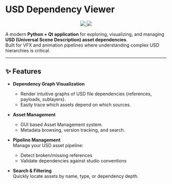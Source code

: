 # USD Dependency Viewer

<p align="center">
  <a href="https://skillicons.dev">
    <img src="https://img.shields.io/badge/Python-FFD43B?style=for-the-badge&logo=python&logoColor=blue" />
    <img src="https://img.shields.io/badge/Qt-41CD52?style=for-the-badge&logo=qt&logoColor=white" />
  </a>
</p>

A modern **Python + Qt application** for exploring, visualizing, and managing **USD (Universal Scene Description) asset dependencies**.  
Built for VFX and animation pipelines where understanding complex USD hierarchies is critical.

---

## ✨ Features

- **Dependency Graph Visualization**

  - Render intuitive graphs of USD file dependencies (references, payloads, sublayers).
  - Easily trace which assets depend on which sources.

- **Asset Management**

  - GUI based Asset Management system.
  - Metadata browsing, version tracking, and search.

- **Pipeline Management**  
  Manage your USD asset pipeline:

  - Detect broken/missing references
  - Validate dependencies against studio conventions

- **Search & Filtering**  
  Quickly locate assets by name, type, or dependency depth.
